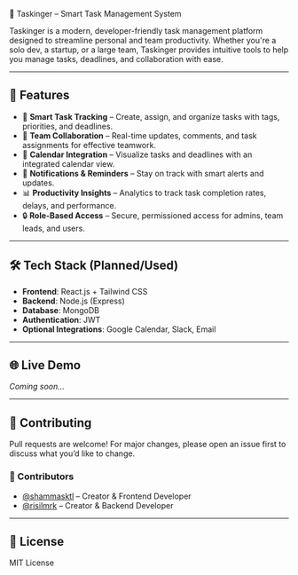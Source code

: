  📝 Taskinger – Smart Task Management System

Taskinger is a modern, developer-friendly task management platform designed to streamline personal and team productivity. Whether you're a solo dev, a startup, or a large team, Taskinger provides intuitive tools to help you manage tasks, deadlines, and collaboration with ease.

---

## 🚀 Features

- 🧠 **Smart Task Tracking** – Create, assign, and organize tasks with tags, priorities, and deadlines.
- 👥 **Team Collaboration** – Real-time updates, comments, and task assignments for effective teamwork.
- 📅 **Calendar Integration** – Visualize tasks and deadlines with an integrated calendar view.
- 🔔 **Notifications & Reminders** – Stay on track with smart alerts and updates.
- 📊 **Productivity Insights** – Analytics to track task completion rates, delays, and performance.
- 🔒 **Role-Based Access** – Secure, permissioned access for admins, team leads, and users.

---

## 🛠️ Tech Stack (Planned/Used)

- **Frontend**: React.js + Tailwind CSS  
- **Backend**: Node.js (Express)
- **Database**: MongoDB  
- **Authentication**: JWT  
- **Optional Integrations**: Google Calendar, Slack, Email  

---

## 🌐 Live Demo

_Coming soon..._

---

## 🤝 Contributing

Pull requests are welcome! For major changes, please open an issue first to discuss what you’d like to change.

### 👤 Contributors

- [@shammasktl](https://github.com/shammasktl) – Creator & Frontend Developer
- [@risilmrk](https://github.com/risilmrk) – Creator & Backend Developer

---

## 📄 License

MIT License
